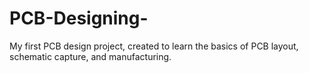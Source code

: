 # PCB-Designing-
My first PCB design project, created to learn the basics of PCB layout, schematic capture, and manufacturing.

